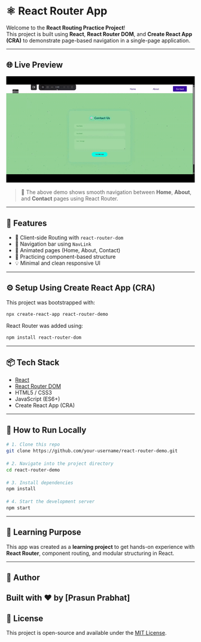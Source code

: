 # ⚛️ React Router App

Welcome to the **React Routing Practice Project**!  
This project is built using **React**, **React Router DOM**, and **Create React App (CRA)** to demonstrate page-based navigation in a single-page application.

---

## 🌐 Live Preview

![App Demo](./ReactApp-24June2025-ezgif.com-video-to-gif-converter.gif)

> 📸 The above demo shows smooth navigation between **Home**, **About**, and **Contact** pages using React Router.

---

## 🎯 Features

- 🔁 Client-side Routing with `react-router-dom`
- 🧭 Navigation bar using `NavLink`
- 🌈 Animated pages (Home, About, Contact)
- 🧪 Practicing component-based structure
- 💡 Minimal and clean responsive UI

---

## ⚙️ Setup Using Create React App (CRA)

This project was bootstrapped with:

```bash
npx create-react-app react-router-demo
````

React Router was added using:

```bash
npm install react-router-dom
```

---

## 📦 Tech Stack

* [React](https://reactjs.org/)
* [React Router DOM](https://reactrouter.com/en/main)
* HTML5 / CSS3
* JavaScript (ES6+)
* Create React App (CRA)

---

## 🚀 How to Run Locally

```bash
# 1. Clone this repo
git clone https://github.com/your-username/react-router-demo.git

# 2. Navigate into the project directory
cd react-router-demo

# 3. Install dependencies
npm install

# 4. Start the development server
npm start
```

---

## 🧠 Learning Purpose

This app was created as a **learning project** to get hands-on experience with **React Router**, component routing, and modular structuring in React.

---

## 🙌 Author

Built with ❤️ by \[Prasun Prabhat]
---

## 📄 License

This project is open-source and available under the [MIT License](LICENSE).

```